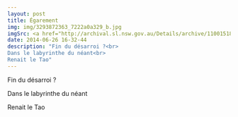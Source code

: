 ```yaml
---
layout: post
title: Égarement
img: img/3293872363_7222a0a329_b.jpg
imgSrc: <a href="http://archival.sl.nsw.gov.au/Details/archive/110015188">State Library of New South Wales</a>
date: 2014-06-26 16-32-44
description: "Fin du désarroi ?<br>
Dans le labyrinthe du néant<br>
Renait le Tao"
---
```

Fin du désarroi ?

Dans le labyrinthe du néant

Renait le Tao
